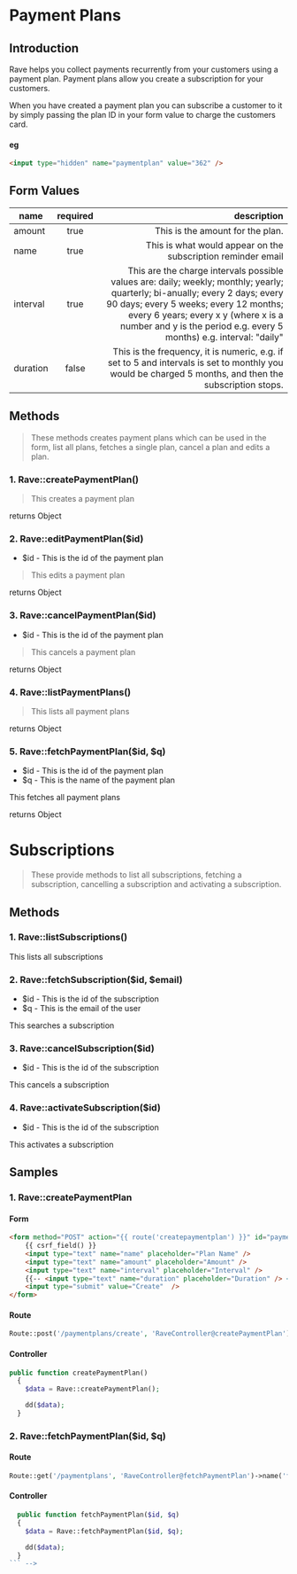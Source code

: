 # Payment Plans

## Introduction
Rave helps you collect payments recurrently from your customers using a payment plan. Payment plans allow you create a subscription for your customers.

When you have created a payment plan you can subscribe a customer to it by simply passing the plan ID in your form value to charge the customers card.

#### eg

```html
<input type="hidden" name="paymentplan" value="362" />
```

## Form Values

| name        | required           | description  |
| ------------- |:-------------:| -----:|
| amount      |  true | This is the amount for the plan.
| name      |  true | This is what would appear on the subscription reminder email
| interval      |  true | This are the charge intervals possible values are: daily; weekly; monthly; yearly; quarterly; bi-anually; every 2 days; every 90 days; every 5 weeks; every 12 months; every 6 years; every x y (where x is a number and y is the period e.g. every 5 months) e.g. interval: "daily"
| duration      |  false | This is the frequency, it is numeric, e.g. if set to 5 and intervals is set to monthly you would be charged 5 months, and then the subscription stops.


## Methods

> These methods creates payment plans which can be used in the form, list all plans, fetches a single plan, cancel a plan and edits a plan.

### 1. Rave::createPaymentPlan()

> This creates a payment plan

returns Object


### 2. Rave::editPaymentPlan($id)

- $id - This is the id of the payment plan

> This edits a payment plan

returns Object


### 3. Rave::cancelPaymentPlan($id)

- $id - This is the id of the payment plan

> This cancels a payment plan

returns Object


### 4. Rave::listPaymentPlans()

> This lists all payment plans

returns Object


### 5. Rave::fetchPaymentPlan($id, $q)

- $id - This is the id of the payment plan
- $q - This is the name of the payment plan

This fetches all payment plans

returns Object

# Subscriptions

> These provide methods to list all subscriptions, fetching a subscription, cancelling a subscription and activating a subscription.


## Methods

### 1. Rave::listSubscriptions()
   
This lists all subscriptions

### 2. Rave::fetchSubscription($id, $email)
- $id - This is the id of the subscription
- $q - This is the email of the user
   
This searches a subscription

### 3. Rave::cancelSubscription($id)
- $id - This is the id of the subscription
  
This cancels a subscription

### 4. Rave::activateSubscription($id)
- $id - This is the id of the subscription
  
This activates a subscription



## Samples

### 1. Rave::createPaymentPlan

#### Form

```html
<form method="POST" action="{{ route('createpaymentplan') }}" id="paymentForm">
    {{ csrf_field() }}
    <input type="text" name="name" placeholder="Plan Name" />
    <input type="text" name="amount" placeholder="Amount" />
    <input type="text" name="interval" placeholder="Interval" />
    {{-- <input type="text" name="duration" placeholder="Duration" /> <!-- Uncomment if you want to add a duration --> --}}
    <input type="submit" value="Create"  />
</form>
```

#### Route

```php
Route::post('/paymentplans/create', 'RaveController@createPaymentPlan')->name('createpaymentplan');
```


#### Controller

```php
public function createPaymentPlan()
  {
    $data = Rave::createPaymentPlan();

    dd($data);
  }
```


### 2. Rave::fetchPaymentPlan($id, $q)

#### Route

```php
Route::get('/paymentplans', 'RaveController@fetchPaymentPlan')->name('fetchPaymentPlan');
```


#### Controller

```php
  public function fetchPaymentPlan($id, $q)
  {
    $data = Rave::fetchPaymentPlan($id, $q);

    dd($data);
  }
``` -->